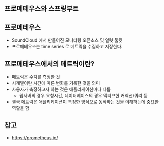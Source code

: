 ## 프로메테우스와 스프링부트

## 프로메테우스
* SoundCloud 에서 만들어진 모니터링 오픈소스 및 얼럿 툴킷
* 프로메테우스는 time series 로 메트릭을 수집하고 저장한다.

## 프로메테우스에서의 메트릭이란?
* 메트릭은 수치를 측정한 것
* 시계열이란 시간에 따른 변화를 기록한 것을 의미
* 사용자가 측정하고자 하는 것은 애플리케이션마다 다름
    * 웹서버의 경우 요청시간, 데이터베이스의 경우 액티브한 커넥션/쿼리 등
* 결국 메트릭은 애플리케이션이 특정한 방식으로 동작하는 것을 이해하는데 중요한 역할을 함

## 참고
* https://prometheus.io/